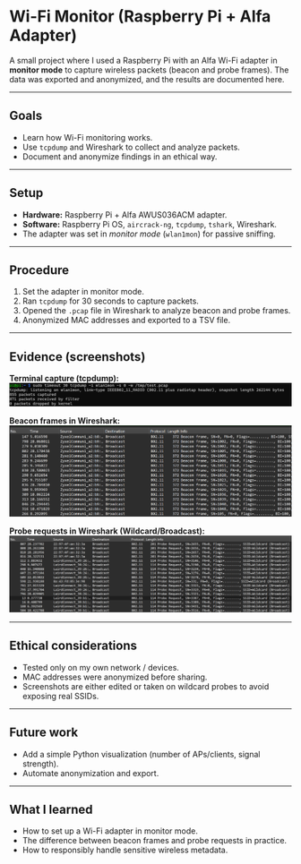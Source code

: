 # Wi-Fi Monitor (Raspberry Pi + Alfa Adapter)

A small project where I used a Raspberry Pi with an Alfa Wi-Fi adapter in **monitor mode** to capture wireless packets (beacon and probe frames). The data was exported and anonymized, and the results are documented here.

---

## Goals
- Learn how Wi-Fi monitoring works.  
- Use `tcpdump` and Wireshark to collect and analyze packets.  
- Document and anonymize findings in an ethical way.  

---

## Setup
- **Hardware:** Raspberry Pi + Alfa AWUS036ACM adapter.  
- **Software:** Raspberry Pi OS, `aircrack-ng`, `tcpdump`, `tshark`, Wireshark.  
- The adapter was set in *monitor mode* (`wlan1mon`) for passive sniffing.

---

## Procedure
1. Set the adapter in monitor mode.  
2. Ran `tcpdump` for 30 seconds to capture packets.  
3. Opened the `.pcap` file in Wireshark to analyze beacon and probe frames.  
4. Anonymized MAC addresses and exported to a TSV file.  

---

## Evidence (screenshots)

**Terminal capture (tcpdump):**  
![Terminal Capture](screenshots/terminal_capture.png)

**Beacon frames in Wireshark:**  
![Wireshark Beacon](screenshots/wireshark_beacon.png)

**Probe requests in Wireshark (Wildcard/Broadcast):**  
![Wireshark Probe](screenshots/wireshark_probe.png)

---

## Ethical considerations
- Tested only on my own network / devices.  
- MAC addresses were anonymized before sharing.  
- Screenshots are either edited or taken on wildcard probes to avoid exposing real SSIDs.  

---

## Future work
- Add a simple Python visualization (number of APs/clients, signal strength).  
- Automate anonymization and export.  

---

## What I learned
- How to set up a Wi-Fi adapter in monitor mode.  
- The difference between beacon frames and probe requests in practice.  
- How to responsibly handle sensitive wireless metadata.
